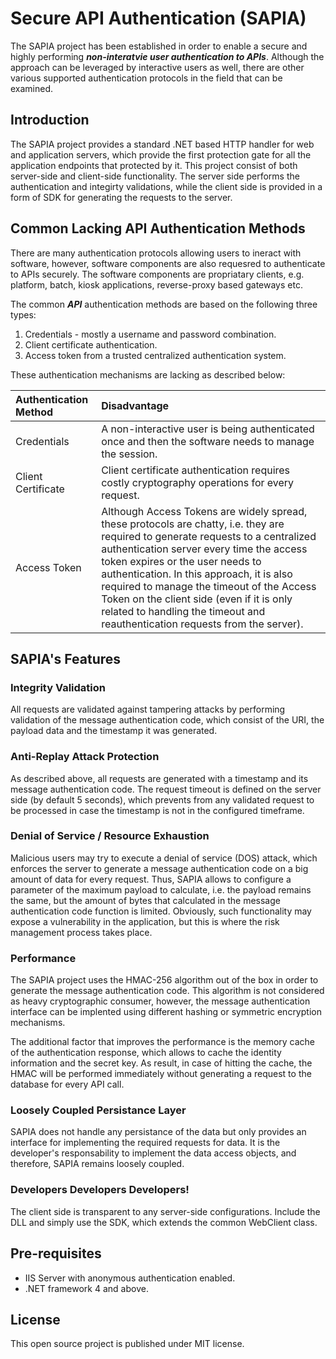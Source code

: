# Secure API Authentication (SAPIA)

The SAPIA project has been established in order to enable a secure and highly performing ***non-interatvie user authentication to APIs***. Although the approach can be leveraged by interactive users as well, there are other various supported authentication protocols in the field that can be examined. 

## Introduction
The SAPIA project provides a standard .NET based HTTP handler for web and application servers, which provide the first protection gate for all the application endpoints that protected by it. 
This project consist of both server-side and client-side functionality. The server side performs the authentication and integirty validations, while the client side is provided in a form of SDK for generating the requests to the server.

## Common Lacking API Authentication Methods
There are many authentication protocols allowing users to ineract with software, however, software components are also requesred to authenticate to APIs securely. The software components are propriatary clients, e.g. platform, batch, kiosk applications, reverse-proxy based gateways etc.

The common ***API*** authentication methods are based on the following three types:

1. Credentials - mostly a username and password combination. 
2. Client certificate authentication.
3. Access token from a trusted centralized authentication system.

These authentication mechanisms are lacking as described below:

| Authentication Method  | Disadvantage  |
|:---------------------- |:--------------|
| Credentials            | A non-interactive user is being authenticated once and then the software needs to manage the session.|
| Client Certificate     | Client certificate authentication requires costly cryptography operations for every request.|
| Access Token           | Although Access Tokens are widely spread, these protocols are chatty, i.e. they are required to generate requests to a centralized authentication server every time the access token expires or the user needs to authentication. In this approach, it is also required to manage the timeout of the Access Token on the client side (even if it is only related to handling the timeout and reauthentication requests from the server).|

## SAPIA's Features

### Integrity Validation
All requests are validated against tampering attacks by performing validation of the message authentication code, which consist of the URI, the payload data and the timestamp it was generated. 

### Anti-Replay Attack Protection
As described above, all requests are generated with a timestamp and its message authentication code. The request timeout is defined on the server side (by default 5 seconds), which prevents from any validated request to be processed in case the timestamp is not in the configured timeframe. 

### Denial of Service / Resource Exhaustion
Malicious users may try to execute a denial of service (DOS) attack, which enforces the server to generate a message authentication code on a big amount of data for every request. Thus, SAPIA allows to configure a parameter of the maximum payload to calculate, i.e. the payload remains the same, but the amount of bytes that calculated in the message authentication code function is limited.
Obviously, such functionality may expose a vulnerability in the application, but this is where the risk management process takes place.

### Performance
The SAPIA project uses the HMAC-256 algorithm out of the box in order to generate the message authentication code. This algorithm is not considered as heavy cryptographic consumer, however, the message authentication interface can be implented using different hashing or symmetric encryption mechanisms.

The additional factor that improves the performance is the memory cache of the authentication response, which allows to cache the identity information and the secret key. As result, in case of hitting the cache, the HMAC will be performed immediately without generating a request to the database for every API call.

### Loosely Coupled Persistance Layer
SAPIA does not handle any persistance of the data but only provides an interface for implementing the required requests for data. It is the developer's responsability to implement the data access objects, and therefore, SAPIA remains loosely coupled. 

### Developers Developers Developers!
The client side is transparent to any server-side configurations. Include the DLL and simply use the SDK, which extends the common WebClient class.

## Pre-requisites
* IIS Server with anonymous authentication enabled.
* .NET framework 4 and above.

## License
This open source project is published under MIT license.
